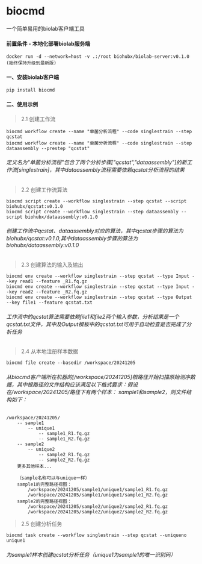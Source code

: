 # biocmd

一个简单易用的biolab客户端工具

#### 前置条件 - 本地化部署biolab服务端
```text
docker run -d --network=host -v .:/root biohubx/biolab-server:v0.1.0  (始终保持升级到最新版)
```

#### 一、安装biolab客户端
```
pip install biocmd
```

#### 二、使用示例

> 2.1 创建工作流

```commandline
biocmd workflow create --name "单菌分析流程" --code singlestrain --step qcstat
biocmd workflow create --name "单菌分析流程" --code singlestrain --step dataassembly --prestep "qcstat"
```
###### 定义名为"单菌分析流程"包含了两个分析步骤["qcstat","dataassembly"]的新工作流[singlestrain]，其中dataassembly流程需要依赖qcstat分析流程的结果


> 2.2 创建工作流算法

```commandline
biocmd script create --workflow singlestrain --step qcstat --script biohubx/qcstat:v0.1.0
biocmd script create --workflow singlestrain --step dataassembly --script biohubx/dataassembly:v0.1.0
```
###### 创建工作流中qcstat、dataassembly对应的算法，其中qcstat步骤的算法为biohubx/qcstat:v0.1.0,其中dataassembly步骤的算法为biohubx/dataassembly:v0.1.0

> 2.3 创建算法的输入及输出

```commandline
biocmd env create --workflow singlestrain --step qcstat --type Input --key read1 --feature _R1.fq.gz
biocmd env create --workflow singlestrain --step qcstat --type Input --key read2 --feature _R2.fq.gz
biocmd env create --workflow singlestrain --step qcstat --type Output --key file1 --feature qcstat.txt
```
###### 工作流中的qcstat算法需要依赖file1和file2两个输入参数，分析结果是一个qcstat.txt文件，其中及Output模板中的qcstat.txt可用于自动检查是否完成了分析任务

> 2.4 从本地注册样本数据
        
```commandline
biocmd file create --basedir /workspace/20241205
```
###### 从biocmd客户端所在机器的[/workspace/20241205]根路径开始扫描原始测序数据，其中根路径的文件结构应该满足以下格式要求：假设在/workspace/20241205/路径下有两个样本： sample1和sample2，则文件结构如下：
```text
/workspace/20241205/
    -- sample1
        -- unique1
            -- sample1_R1.fq.gz
            -- sample1_R2.fq.gz
    -- sample2
        -- unique2
            -- sample2_R1.fq.gz
            -- sample2_R2.fq.gz
    更多其他样本...
    
    （sample名称可以与unique一样）
    sample1的完整路径视图：
        /workspace/20241205/sample1/unique1/sample1_R1.fq.gz
        /workspace/20241205/sample1/unique1/sample1_R2.fq.gz
    sample2的完整路径视图：
        /workspace/20241205/sample2/unique2/sample2_R1.fq.gz
        /workspace/20241205/sample2/unique2/sample2_R2.fq.gz
```
> 2.5 创建分析任务

```commandline
biocmd task create --workflow singlestrain --step qcstat --uniqueno unique1
```
###### 为sample1样本创建qcstat分析任务（unique1为sample1的唯一识别码） 